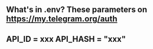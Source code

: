What's in .env? These parameters on https://my.telegram.org/auth
---------------
API_ID = xxx
API_HASH = "xxx"
---------------
